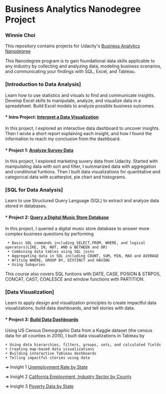 # Business Analytics Nanodegree Project

### Winnie Choi
This repository contains projects for Udacity's [Business Analytics Nanodegree](https://www.udacity.com/course/business-analytics-nanodegree--nd098) 

This Nanodegree program is to gain foundational data skills applicable to any industry by collecting and analyzing data, modeling business scenarios, and communicating your findings with SQL, Excel, and Tableau.                                         

### [Introduction to Data Analysis]
Learn how to use statistics and visuals to find and communicate insights. Develop Excel skills to manipulate, analyze, and visualize data in a spreadsheet. Build Excel models to analyze possible business outcomes.

#### * Intro Project: [Interpret a Data Visualization](https://github.com/winniec228/Business-Analytics-Nanodegree-Project/blob/master/Interpret%20a%20Data%20Visualization/Project_Madrid%20in%20Detail.pdf) 
In this project, I explored an interactive data dashboard to uncover insights. Then I wrote a short report explaining each insight, and how I found the information to reach my conclusion from the dashboard.

#### * Project 1: [Analyze Survey Data](https://github.com/winniec228/Business-Analytics-Nanodegree-Project/blob/master/Interpret%20a%20Data%20Visualization/Analyze%20Udacity%20Survey%20Data.pdf)
In this project, I explored marketing suvery data from Udacity. Started with manipulating data with sort and filter, I summarized data with aggregation and conditional funtions. Then I built data visualizations for quantitative and categorical data with scatterplot, pie chart and histograms. 

### [SQL for Data Analysis]
Learn to use Structured Query Language (SQL) to extract and analyze data stored in databases.

#### * Project 2: [Query a Digital Music Store Database](https://github.com/winniec228/Business-Analytics-Nanodegree-Project/tree/master/SQL%20for%20Data%20Analysis)
  
In this project, I queried a digital music store database to answer more complex business questions by performing 
     
     • Basic SQL commands including SELECT,FROM, WHERE, and logical operators(LIKE, IN, NOT, AND & BETWEEN and OR)
     • Combining data tables using SQL joins
     • Aggregating data in SQL including COUNT, SUM, MIN, MAX and AVERAGE
     • Writing WHERE, GROUP BY, DISTINCT and HAVING 
     • Using Subquries 

This course also covers SQL funtions with DATE, CASE, POSION & STRPOS, CONCAT, CAST, COALESCE and window functions with PARTITION. 

### [Data Visualization]
Learn to apply design and visualization principles to create impactful data visualizations, build data dashboards, and tell stories with data.

#### * Project 3: [Build Data Dashboards](https://github.com/winniec228/Business-Analytics-Nanodegree-Project/tree/master/Data%20Visualization%20with%20Tableau)
Using US Census Demographic Data from a Kaggle dataset (the census data for all counties in 2015), I built data visualizations in Tableau by 

    • Using data hierarchies, filters, groups, sets, and calculated fields
    • Creating map-based data visualizations
    • Building interactive Tableau dashboards
    • Telling impactful stories using data

➔  Insight 1  [Unemployment Rate by State](https://public.tableau.com/profile/winnie.choi#!/vizhome/2015USUnemploymentbyState/Dashboard1)

➔  Insight 2  [California Employment, Industry Sector by County](https://public.tableau.com/profile/winnie.choi#!/vizhome/CaliforniaDatabyCounty/Dashboard1?publish=yes)

➔  Insight 3  [Poverty Data by State](https://public.tableau.com/profile/winnie.choi#!/vizhome/PovertyDatabyState/Dashboard1?publish=yes)


